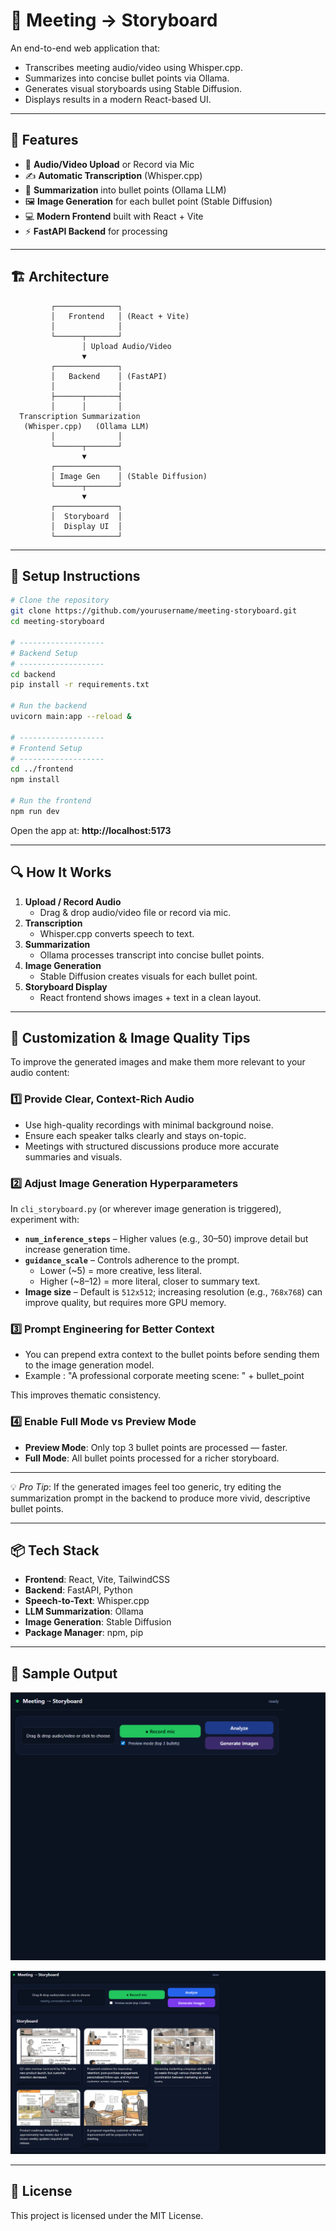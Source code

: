 # 🎯 Meeting → Storyboard

An end-to-end web application that:
- Transcribes meeting audio/video using Whisper.cpp.
- Summarizes into concise bullet points via Ollama.
- Generates visual storyboards using Stable Diffusion.
- Displays results in a modern React-based UI.

---

## 📌 Features
- 🎤 **Audio/Video Upload** or Record via Mic
- ✍ **Automatic Transcription** (Whisper.cpp)
- 📑 **Summarization** into bullet points (Ollama LLM)
- 🖼 **Image Generation** for each bullet point (Stable Diffusion)
- 💻 **Modern Frontend** built with React + Vite
- ⚡ **FastAPI Backend** for processing

---

## 🏗 Architecture

```plaintext
         ┌──────────────┐
         │   Frontend   │ (React + Vite)
         │              │
         └──────┬───────┘
                │ Upload Audio/Video
                ▼
         ┌──────────────┐
         │   Backend    │ (FastAPI)
         │              │
         ├──────┬───────┤
         │      │       │
  Transcription Summarization
   (Whisper.cpp)   (Ollama LLM)
         │              │
         └──────┬───────┘
                ▼
         ┌──────────────┐
         │ Image Gen    │ (Stable Diffusion)
         └──────┬───────┘
                ▼
         ┌──────────────┐
         │  Storyboard  │
         │  Display UI  │
         └──────────────┘
```

---

## 🚀 Setup Instructions

```bash
# Clone the repository
git clone https://github.com/yourusername/meeting-storyboard.git
cd meeting-storyboard

# -------------------
# Backend Setup
# -------------------
cd backend
pip install -r requirements.txt

# Run the backend
uvicorn main:app --reload &

# -------------------
# Frontend Setup
# -------------------
cd ../frontend
npm install

# Run the frontend
npm run dev
```

Open the app at: **http://localhost:5173**

---

## 🔍 How It Works
1. **Upload / Record Audio**
   - Drag & drop audio/video file or record via mic.
2. **Transcription**
   - Whisper.cpp converts speech to text.
3. **Summarization**
   - Ollama processes transcript into concise bullet points.
4. **Image Generation**
   - Stable Diffusion creates visuals for each bullet point.
5. **Storyboard Display**
   - React frontend shows images + text in a clean layout.

---


## 🎨 Customization & Image Quality Tips

To improve the generated images and make them more relevant to your audio content:

### 1️⃣ Provide Clear, Context-Rich Audio
- Use high-quality recordings with minimal background noise.
- Ensure each speaker talks clearly and stays on-topic.
- Meetings with structured discussions produce more accurate summaries and visuals.

### 2️⃣ Adjust Image Generation Hyperparameters
In `cli_storyboard.py` (or wherever image generation is triggered), experiment with:
- **`num_inference_steps`** – Higher values (e.g., 30–50) improve detail but increase generation time.
- **`guidance_scale`** – Controls adherence to the prompt.
  - Lower (~5) = more creative, less literal.
  - Higher (~8–12) = more literal, closer to summary text.
- **Image size** – Default is `512x512`; increasing resolution (e.g., `768x768`) can improve quality, but requires more GPU memory.

### 3️⃣ Prompt Engineering for Better Context
- You can prepend extra context to the bullet points before sending them to the image generation model.
- Example : "A professional corporate meeting scene: " + bullet_point

This improves thematic consistency.

### 4️⃣ Enable Full Mode vs Preview Mode
- **Preview Mode**: Only top 3 bullet points are processed — faster.
- **Full Mode**: All bullet points processed for a richer storyboard.

---

💡 *Pro Tip*: If the generated images feel too generic, try editing the summarization prompt in the backend to produce more vivid, descriptive bullet points.

---

## 📦 Tech Stack
- **Frontend**: React, Vite, TailwindCSS
- **Backend**: FastAPI, Python
- **Speech-to-Text**: Whisper.cpp
- **LLM Summarization**: Ollama
- **Image Generation**: Stable Diffusion
- **Package Manager**: npm, pip

---

## 📸 Sample Output

![Sample UI](output_shots/screenshot_1.png)


![Sample UI - after executing](output_shots/screenshot_2.png)

---

## 📝 License
This project is licensed under the MIT License.
